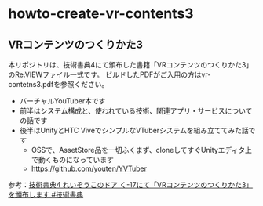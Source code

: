 # howto-create-vr-contents3

## VRコンテンツのつくりかた3

本リポジトリは、技術書典4にて頒布した書籍「VRコンテンツのつくりかた3」のRe:VIEWファイル一式です。
ビルドしたPDFがご入用の方はvr-contetns3.pdfを参照ください。

- バーチャルYouTuber本です  
- 前半はシステム構成と、使われている技術、関連アプリ・サービスについての話です  
- 後半はUnityとHTC ViveでシンプルなVTuberシステムを組み立ててみた話です  
  - OSSで、AssetStore品を一切ふくまず、cloneしてすぐUnityエディタ上で動くものになっています  
  - https://github.com/youten/YVTuber  

参考：[技術書典4 れいぞうこのドア く-17にて「VRコンテンツのつくりかた3」を頒布します #技術書典](http://greety.sakura.ne.jp/redo/2018/04/4-17vr3-hello-vtuber-world-vtuber.html)

